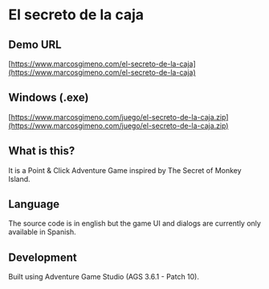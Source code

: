 # El secreto de la caja

## Demo URL

[https://www.marcosgimeno.com/el-secreto-de-la-caja](https://www.marcosgimeno.com/el-secreto-de-la-caja)

## Windows (.exe)

[https://www.marcosgimeno.com/juego/el-secreto-de-la-caja.zip](https://www.marcosgimeno.com/juego/el-secreto-de-la-caja.zip)

## What is this?

It is a Point & Click Adventure Game inspired by The Secret of Monkey Island.

## Language

The source code is in english but the game UI and dialogs are currently only available in Spanish.

## Development

Built using Adventure Game Studio (AGS 3.6.1 - Patch 10).
